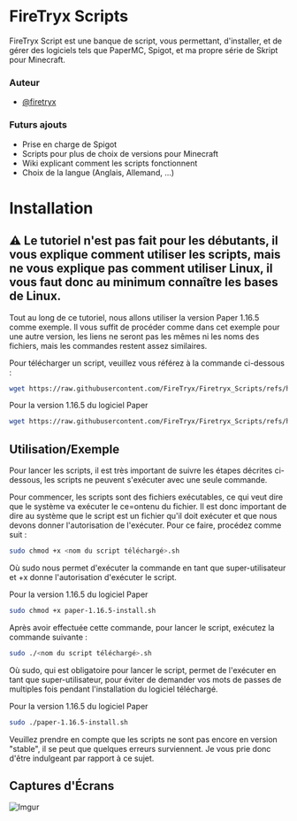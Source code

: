 
# FireTryx Scripts

FireTryx Script est une banque de script, vous permettant, d'installer, et de gérer des logiciels tels que PaperMC, Spigot, et ma propre série de Skript pour Minecraft.




### Auteur

- [@firetryx](https://www.github.com/FireTryx)


### Futurs ajouts

- Prise en charge de Spigot
- Scripts pour plus de choix de versions pour Minecraft
- Wiki explicant comment les scripts fonctionnent
- Choix de la langue (Anglais, Allemand, ...)


# Installation

⚠ Le tutoriel n'est pas fait pour les débutants, il vous explique comment utiliser les scripts, mais ne vous explique pas comment utiliser Linux, il vous faut donc au minimum connaître les bases de Linux.
---

Tout au long de ce tutoriel, nous allons utiliser la version Paper 1.16.5 comme exemple. Il vous suffit de procéder comme dans cet exemple pour une autre version, les liens ne seront pas les mêmes ni les noms des fichiers, mais les commandes restent assez similaires.


Pour télécharger un script, veuillez vous référez à la commande ci-dessous :

```sh
wget https://raw.githubusercontent.com/FireTryx/Firetryx_Scripts/refs/heads/development/<Logiciel>/<nom du script à installer>.sh
```
Pour la version 1.16.5 du logiciel Paper
```sh
wget https://raw.githubusercontent.com/FireTryx/Firetryx_Scripts/refs/heads/development/Paper/paper-1.16.5-install.sh
```
    
## Utilisation/Exemple

Pour lancer les scripts, il est très important de suivre les étapes décrites ci-dessous, les scripts ne peuvent s'exécuter avec une seule commande.

Pour commencer, les scripts sont des fichiers exécutables, ce qui veut dire que le système va exécuter le ce=ontenu du fichier. Il est donc important de dire au système que le script est un fichier qu'il doit exécuter et que nous devons donner l'autorisation de l'exécuter. Pour ce faire, procédez comme suit :

```sh
sudo chmod +x <nom du script téléchargé>.sh
```
Où sudo nous permet d'exécuter la commande en tant que super-utilisateur et +x donne l'autorisation d'exécuter le script.

Pour la version 1.16.5 du logiciel Paper
```sh
sudo chmod +x paper-1.16.5-install.sh
```

Après avoir effectuée cette commande, pour lancer le script, exécutez la commande suivante :

```sh
sudo ./<nom du script téléchargé>.sh
```
Où sudo, qui est obligatoire pour lancer le script, permet de l'exécuter en tant que super-utilisateur, pour éviter de demander vos mots de passes de multiples fois pendant l'installation du logiciel téléchargé.

Pour la version 1.16.5 du logiciel Paper
```sh
sudo ./paper-1.16.5-install.sh
```

Veuillez prendre en compte que les scripts ne sont pas encore en version "stable", il se peut que quelques erreurs surviennent. Je vous prie donc d'être indulgeant par rapport à ce sujet.


## Captures d'Écrans

![Imgur](https://imgur.com/t6bm2Zi)

